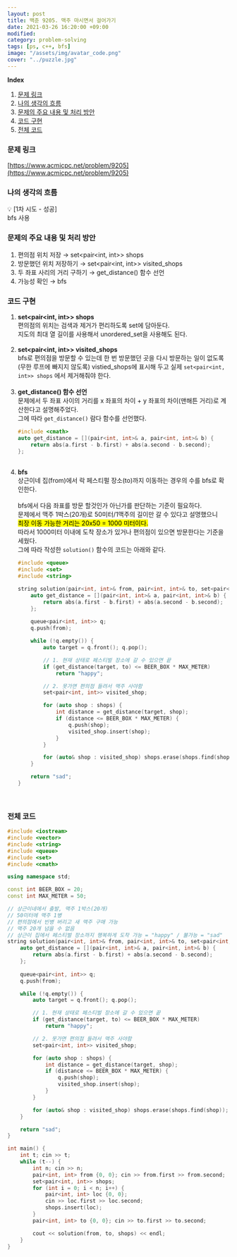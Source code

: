 ```yaml
---
layout: post
title: 백준 9205. 맥주 마시면서 걸어가기
date: 2021-03-26 16:20:00 +09:00
modified: 
category: problem-solving
tags: [ps, c++, bfs]
image: "/assets/img/avatar_code.png"
cover: "../puzzle.jpg"
---
```


**Index**
1. [문제 링크](#문제-링크)
1. [나의 생각의 흐름](#나의-생각의-흐름)
1. [문제의 주요 내용 및 처리 방안](#문제의-주요-내용-및-처리-방안)
1. [코드 구현](#코드-구현)
1. [전체 코드](#전체-코드)

### 문제 링크
[https://www.acmicpc.net/problem/9205](https://www.acmicpc.net/problem/9205)

### 나의 생각의 흐름
💡 [1차 시도 - 성공]<br>
    bfs 사용<br>

### 문제의 주요 내용 및 처리 방안
1. 편의점 위치 저장 → set<pair<int, int>> shops
1. 방문했던 위치 저장하기 → set<pair<int, int>> visited_shops
1. 두 좌표 사리의 거리 구하기 → get_distance() 함수 선언
1. 가능성 확인 → bfs

### 코드 구현 
1. **set<pair<int, int>> shops**<br>
    편의점의 위치는 검색과 제거가 편리하도록 set에 담아둔다.<br>
    지도의 최대 열 길이를 사용해서 unordered_set을 사용해도 된다.<br>
    <br>
1. **set<pair<int, int>> visited_shops**<br>
    bfs로 편의점을 방문할 수 있는데 한 번 방문했던 곳을 다시 방문하는 일이 없도록 (무한 루프에 빠지지 않도록) vistied_shops에 표시해 두고 실제 `set<pair<int, int>> shops` 에서 제거해줘야 한다.<br>
    <br>
1. **get_distance() 함수 선언**<br>
    문제에서 두 좌표 사이의 거리를 x 좌표의 차이 + y 좌표의 차이(맨해튼 거리)로 계산한다고 설명해주었다.<br>
    그에 따라 `get_distance()` 람다 함수를 선언했다.<br>
    ```c++
    #include <cmath>
    auto get_distance = [](pair<int, int>& a, pair<int, int>& b) {
        return abs(a.first - b.first) + abs(a.second - b.second);
    };
    ```
    <br>
1. **bfs**<br>
    상근이네 집(from)에서 락 페스티펄 장소(to)까지 이동하는 경우의 수를 bfs로 확인한다.<br>
    <br>
    bfs에서 다음 좌표를 방문 할것인가 아닌가를 판단하는 기준이 필요하다.<br>
    문제에서 맥주 1박스(20개)로 50미터/1맥주의 길이만 갈 수 있다고 설명했으니<br> <mark>최장 이동 가능한 거리는 20x50 = 1000 미터이다.</mark><br>
    따라서 1000미터 이내에 도착 장소가 있거나 편의점이 있으면 방문한다는 기준을 세웠다.<br>
    그에 따라 작성한 `solution()` 함수의 코드는 아래와 같다.<br> 
    ```c++
    #include <queue>
    #include <set>
    #include <string>

    string solution(pair<int, int>& from, pair<int, int>& to, set<pair<int, int>>& shops) {
        auto get_distance = [](pair<int, int>& a, pair<int, int>& b) {
            return abs(a.first - b.first) + abs(a.second - b.second);
        };
        
        queue<pair<int, int>> q;
        q.push(from);

        while (!q.empty()) {
            auto target = q.front(); q.pop();

            // 1. 현재 상태로 페스티벌 장소에 갈 수 있으면 끝
            if (get_distance(target, to) <= BEER_BOX * MAX_METER) 
                return "happy";

            // 2. 못가면 편의점 들려서 맥주 사야함
            set<pair<int, int>> visited_shop;

            for (auto shop : shops) {
                int distance = get_distance(target, shop);
                if (distance <= BEER_BOX * MAX_METER) {
                    q.push(shop);
                    visited_shop.insert(shop);
                }
            }

            for (auto& shop : visited_shop) shops.erase(shops.find(shop));
        }

        return "sad";
    }
    ```
    <br>

### 전체 코드
```c++
#include <iostream>
#include <vector>
#include <string>
#include <queue>
#include <set>
#include <cmath>

using namespace std;

const int BEER_BOX = 20;
const int MAX_METER = 50;

// 상근이네에서 출발, 맥주 1박스(20개)
// 50미터에 맥주 1병
// 편의점에서 빈병 버리고 새 맥주 구매 가능
// 맥주 20개 넘을 수 없음
// 상근이 집에서 페스티벌 장소까지 행복하게 도착 가능 = "happy" / 불가능 = "sad"
string solution(pair<int, int>& from, pair<int, int>& to, set<pair<int, int>>& shops) {
    auto get_distance = [](pair<int, int>& a, pair<int, int>& b) {
        return abs(a.first - b.first) + abs(a.second - b.second);
    };
    
    queue<pair<int, int>> q;
    q.push(from);

    while (!q.empty()) {
        auto target = q.front(); q.pop();

        // 1. 현재 상태로 페스티벌 장소에 갈 수 있으면 끝
        if (get_distance(target, to) <= BEER_BOX * MAX_METER) 
            return "happy";

        // 2. 못가면 편의점 들려서 맥주 사야함
        set<pair<int, int>> visited_shop;

        for (auto shop : shops) {
            int distance = get_distance(target, shop);
            if (distance <= BEER_BOX * MAX_METER) {
                q.push(shop);
                visited_shop.insert(shop);
            }
        }

        for (auto& shop : visited_shop) shops.erase(shops.find(shop));
    }

    return "sad";
}

int main() {
    int t; cin >> t;
    while (t--) {
        int n; cin >> n;
        pair<int, int> from {0, 0}; cin >> from.first >> from.second;
        set<pair<int, int>> shops;
        for (int i = 0; i < n; i++) {
            pair<int, int> loc {0, 0};
            cin >> loc.first >> loc.second;
            shops.insert(loc);
        }
        pair<int, int> to {0, 0}; cin >> to.first >> to.second;

        cout << solution(from, to, shops) << endl;
    }
}
```
